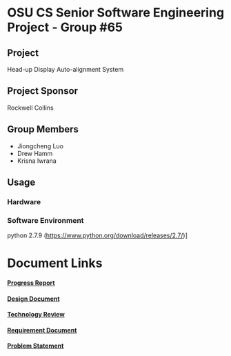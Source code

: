 # OSU CS Senior Software Engineering Project - Group #65

## Project
Head-up Display Auto-alignment System

## Project Sponsor
Rockwell Collins


## Group Members
  * Jiongcheng Luo
  * Drew Hamm
  * Krisna Iwrana

## Usage
 ### Hardware
 

 ### Software Environment
python 2.7.9 (https://www.python.org/download/releases/2.7/)]




# Document Links
<h4><a href="https://github.com/gijoncheng/CapstoneProject-OSU-65/blob/master/progress_report/main.pdf">Progress Report</a></h4>
<h4><a href="https://github.com/gijoncheng/CapstoneProject-OSU-65/blob/master/design_document/main.pdf">Design Document</a></h4>
<h4><a href="https://github.com/gijoncheng/CapstoneProject-OSU-65/blob/master/tech_review/main.pdf">Technology Review</a></h4>
<h4><a href="https://github.com/gijoncheng/CapstoneProject-OSU-65/blob/master/requirement_document/main.pdf">Requirement Document</a></h4>
<h4><a href="https://github.com/gijoncheng/CapstoneProject-OSU-65/blob/master/problem_statement/problem-statement.pdf">Problem Statement</a></h4>

